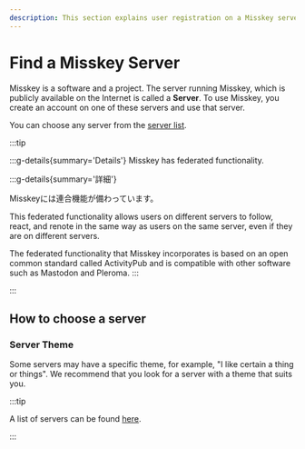 ```yaml
---
description: This section explains user registration on a Misskey server and basic operations.
---
```


# Find a Misskey Server

Misskey is a software and a project.
The server running Misskey, which is publicly available on the Internet is called a **Server**.
To use Misskey, you create an account on one of these servers and use that server.

You can choose any server from the [server list](/servers/).

:::tip

:::g-details{summary='Details'}
Misskey has federated functionality.

:::g-details{summary='詳細'}

Misskeyには連合機能が備わっています。

This federated functionality allows users on different servers to follow, react, and renote in the same way as users on the same server, even if they are on different servers.

The federated functionality that Misskey incorporates is based on an open common standard called ActivityPub and is compatible with other software such as Mastodon and Pleroma.
:::

:::

## How to choose a server

### Server Theme

Some servers may have a specific theme, for example, "I like certain a thing or things".
We recommend that you look for a server with a theme that suits you.

:::tip

A list of servers can be found [here](/servers/).

:::
